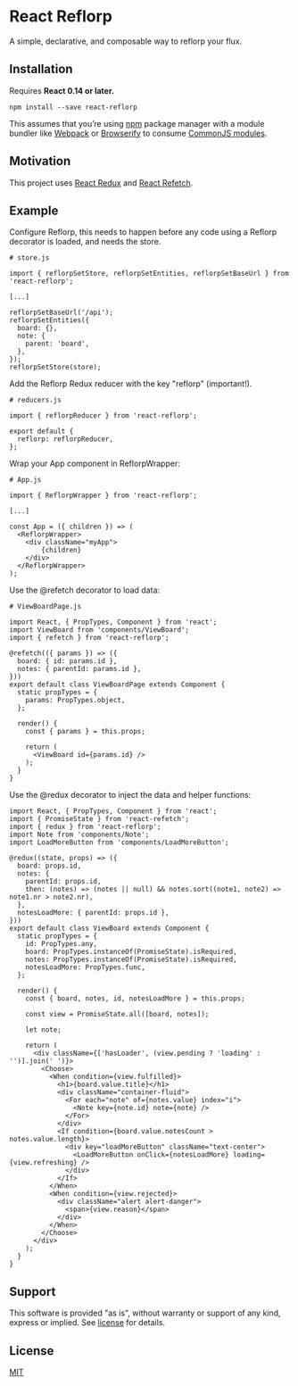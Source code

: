 React Reflorp
=========================

A simple, declarative, and composable way to reflorp your flux.

## Installation

Requires **React 0.14 or later.**

```
npm install --save react-reflorp
```

This assumes that you’re using [npm](http://npmjs.com/) package manager with a module bundler like [Webpack](http://webpack.github.io) or [Browserify](http://browserify.org/) to consume [CommonJS modules](http://webpack.github.io/docs/commonjs.html).

## Motivation

This project uses [React Redux](https://github.com/rackt/react-redux) and [React Refetch](https://github.com/heroku/react-refetch).

## Example

Configure Reflorp, this needs to happen before any code using a Reflorp decorator is loaded, and needs the store.

    # store.js
    
    import { reflorpSetStore, reflorpSetEntities, reflorpSetBaseUrl } from 'react-reflorp';
    
    [...]
    
    reflorpSetBaseUrl('/api');
    reflorpSetEntities({
      board: {},
      note: {
        parent: 'board',
      },
    });
    reflorpSetStore(store);

Add the Reflorp Redux reducer with the key "reflorp" (important!).
    
    # reducers.js
    
    import { reflorpReducer } from 'react-reflorp';
    
    export default {
      reflorp: reflorpReducer,
    };

Wrap your App component in ReflorpWrapper:

    # App.js
    
    import { ReflorpWrapper } from 'react-reflorp';
    
    [...]
    
    const App = ({ children }) => (
      <ReflorpWrapper>
        <div className="myApp">
            {children}
        </div>
      </ReflorpWrapper>
    );

Use the @refetch decorator to load data:

    # ViewBoardPage.js
    
    import React, { PropTypes, Component } from 'react';
    import ViewBoard from 'components/ViewBoard';
    import { refetch } from 'react-reflorp';
    
    @refetch(({ params }) => ({
      board: { id: params.id },
      notes: { parentId: params.id },
    }))
    export default class ViewBoardPage extends Component {
      static propTypes = {
        params: PropTypes.object,
      };
    
      render() {
        const { params } = this.props;
    
        return (
          <ViewBoard id={params.id} />
        );
      }
    }

Use the @redux decorator to inject the data and helper functions:

    import React, { PropTypes, Component } from 'react';
    import { PromiseState } from 'react-refetch';
    import { redux } from 'react-reflorp';
    import Note from 'components/Note';
    import LoadMoreButton from 'components/LoadMoreButton';
    
    @redux((state, props) => ({
      board: props.id,
      notes: {
        parentId: props.id,
        then: (notes) => (notes || null) && notes.sort((note1, note2) => note1.nr > note2.nr),
      },
      notesLoadMore: { parentId: props.id },
    }))
    export default class ViewBoard extends Component {
      static propTypes = {
        id: PropTypes.any,
        board: PropTypes.instanceOf(PromiseState).isRequired,
        notes: PropTypes.instanceOf(PromiseState).isRequired,
        notesLoadMore: PropTypes.func,
      };
    
      render() {
        const { board, notes, id, notesLoadMore } = this.props;
    
        const view = PromiseState.all([board, notes]);
    
        let note;
    
        return (
          <div className={['hasLoader', (view.pending ? 'loading' : '')].join(' ')}>
            <Choose>
              <When condition={view.fulfilled}>
                <h1>{board.value.title}</h1>
                <div className="container-fluid">
                  <For each="note" of={notes.value} index="i">
                    <Note key={note.id} note={note} />
                  </For>
                </div>
                <If condition={board.value.notesCount > notes.value.length}>
                  <div key="loadMoreButton" className="text-center">
                    <LoadMoreButton onClick={notesLoadMore} loading={view.refreshing} />
                  </div>
                </If>
              </When>
              <When condition={view.rejected}>
                <div className="alert alert-danger">
                  <span>{view.reason}</span>
                </div>
              </When>
            </Choose>
          </div>
        );
      }
    }

## Support

This software is provided "as is", without warranty or support of any kind, express or implied. See [license](https://github.com/tomat/react-reflorp/blob/master/LICENSE.md) for details.

## License

[MIT](https://github.com/tomat/react-reflorp/blob/master/LICENSE.md)
